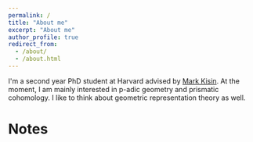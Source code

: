 ```yaml
---
permalink: /
title: "About me"
excerpt: "About me"
author_profile: true
redirect_from: 
  - /about/
  - /about.html
---
```


I'm a second year PhD student at Harvard advised by [Mark Kisin](https://people.math.harvard.edu/~kisin/). At the moment, I am mainly interested in p-adic geometry and prismatic cohomology. I like to think about geometric representation theory as well.

Notes
======


